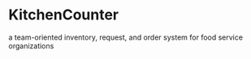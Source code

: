 # KitchenCounter
a team-oriented inventory, request, and order system for food service organizations

